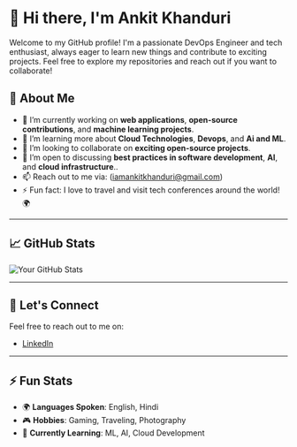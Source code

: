 # 👋 Hi there, I'm Ankit Khanduri

Welcome to my GitHub profile! I'm a passionate DevOps Engineer and tech enthusiast, always eager to learn new things and contribute to exciting projects. Feel free to explore my repositories and reach out if you want to collaborate!

## 🚀 About Me

- 🔭 I’m currently working on **web applications**, **open-source contributions**, and **machine learning projects**.
- 🌱 I’m learning more about **Cloud Technologies**, **Devops**, and **Ai and ML**.
- 👯 I’m looking to collaborate on **exciting open-source projects**.
- 🤔 I’m open to discussing **best practices in software development**, **AI**, and **cloud infrastructure**..
- 📫 Reach out to me via: (iamankitkhanduri@gmail.com)
- ⚡ Fun fact: I love to travel and visit tech conferences around the world! 🌍

---

## 📈 GitHub Stats

![Your GitHub Stats](https://github-readme-stats.vercel.app/api?username=khanduriankit001&show_icons=true&count_private=true&hide=prs&theme=dracula)

---

## 💬 Let's Connect

Feel free to reach out to me on:

- [LinkedIn](www.linkedin.com/in/iamankitkhanduri)

---

## ⚡ Fun Stats

- 🌍 **Languages Spoken**: English, Hindi
- 🎮 **Hobbies**: Gaming, Traveling, Photography
- 🌱 **Currently Learning**: ML, AI, Cloud Development

